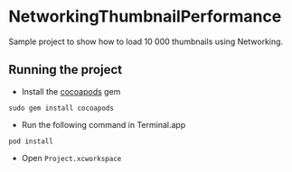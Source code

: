 # NetworkingThumbnailPerformance

Sample project to show how to load 10 000 thumbnails using Networking.

## Running the project

- Install the [cocoapods](https://cocoapods.org) gem

```
sudo gem install cocoapods
```

- Run the following command in Terminal.app

```
pod install
```

- Open `Project.xcworkspace`
